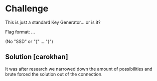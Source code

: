 # Challenge
This is just a standard Key Generator... or is it?

Flag format: ...

(No "SSD" or "{" ... "}")

## Solution \[carokhan\]
It was after research we narrowed down the amount of possibilities and brute forced the solution out of the connection.